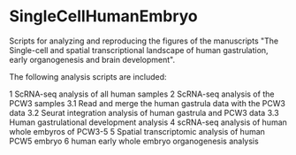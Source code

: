# SingleCellHumanEmbryo

Scripts for analyzing and reproducing the figures of the manuscripts "The Single-cell and spatial transcriptional landscape of human gastrulation, early organogenesis and brain development".

The following analysis scripts are included:

1 ScRNA-seq analysis of all human samples
2 ScRNA-seq analysis of the PCW3 samples
3.1 Read and merge the human gastrula data with the PCW3 data
3.2 Seurat integration analysis of human gastrula and PCW3 data
3.3 Human gastrulational development analysis
4 scRNA-seq analysis of human whole embyros of PCW3-5
5 Spatial transcriptomic analysis of human PCW5 embryo
6 human early whole embryo organogenesis analysis
